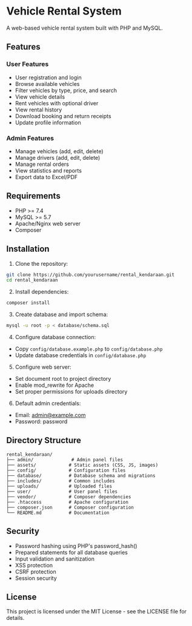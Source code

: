 # Vehicle Rental System

A web-based vehicle rental system built with PHP and MySQL. 

## Features

### User Features
- User registration and login
- Browse available vehicles
- Filter vehicles by type, price, and search
- View vehicle details
- Rent vehicles with optional driver
- View rental history
- Download booking and return receipts
- Update profile information

### Admin Features
- Manage vehicles (add, edit, delete)
- Manage drivers (add, edit, delete)
- Manage rental orders
- View statistics and reports
- Export data to Excel/PDF

## Requirements

- PHP >= 7.4
- MySQL >= 5.7
- Apache/Nginx web server
- Composer

## Installation

1. Clone the repository:
```bash
git clone https://github.com/yourusername/rental_kendaraan.git
cd rental_kendaraan
```

2. Install dependencies:
```bash
composer install
```

3. Create database and import schema:
```bash
mysql -u root -p < database/schema.sql
```

4. Configure database connection:
- Copy `config/database.example.php` to `config/database.php`
- Update database credentials in `config/database.php`

5. Configure web server:
- Set document root to project directory
- Enable mod_rewrite for Apache
- Set proper permissions for uploads directory

6. Default admin credentials:
- Email: admin@example.com
- Password: password

## Directory Structure

```
rental_kendaraan/
├── admin/              # Admin panel files
├── assets/            # Static assets (CSS, JS, images)
├── config/            # Configuration files
├── database/          # Database schema and migrations
├── includes/          # Common includes
├── uploads/           # Uploaded files
├── user/              # User panel files
├── vendor/            # Composer dependencies
├── .htaccess          # Apache configuration
├── composer.json      # Composer configuration
└── README.md          # Documentation
```

## Security

- Password hashing using PHP's password_hash()
- Prepared statements for all database queries
- Input validation and sanitization
- XSS protection
- CSRF protection
- Session security

## License

This project is licensed under the MIT License - see the LICENSE file for details. 